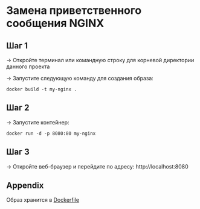 # Замена приветственного сообщения NGINX

## Шаг 1
-> Откройте терминал или командную строку для корневой директории данного проекта

-> Запустите следующую команду для создания образа:

```
docker build -t my-nginx .
```
## Шаг 2
-> Запустите контейнер:
```
docker run -d -p 8080:80 my-nginx
```
## Шаг 3
-> Откройте веб-браузер и перейдите по адресу: http://localhost:8080

## Appendix
Образ хранится в [Dockerfile](Dockerfile)
